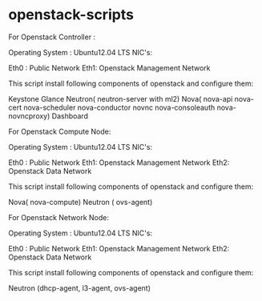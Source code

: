 openstack-scripts
================

For Openstack Controller :

Operating System : Ubuntu12.04 LTS
NIC's:

Eth0 : Public Network
Eth1: Openstack Management Network

This script install following components of openstack and configure them:

Keystone
Glance
Neutron( neutron-server with ml2)
Nova( nova-api nova-cert nova-scheduler nova-conductor novnc nova-consoleauth nova-novncproxy)
Dashboard


For Openstack Compute Node:

Operating System : Ubuntu12.04 LTS
NIC's:

Eth0 : Public Network
Eth1: Openstack Management Network
Eth2: Openstack Data Network

This script install following components of openstack and configure them:

Nova( nova-compute)
Neutron ( ovs-agent)

For Openstack Network Node:

Operating System : Ubuntu12.04 LTS
NIC's:

Eth0 : Public Network
Eth1: Openstack Management Network
Eth2: Openstack Data Network

This script install following components of openstack and configure them:

Neutron (dhcp-agent, l3-agent, ovs-agent)


